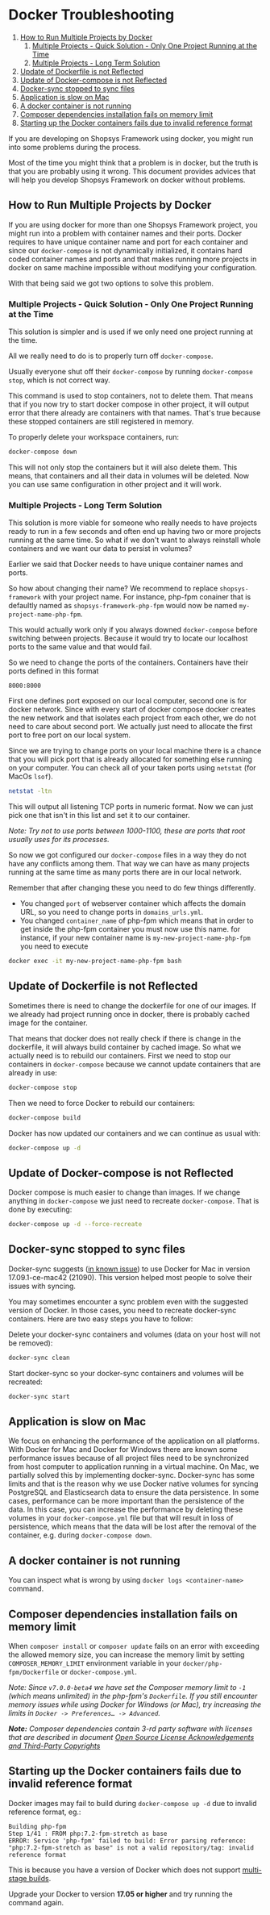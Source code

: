 # Docker Troubleshooting

1. [How to Run Multiple Projects by Docker](#how-to-run-multiple-projects-by-docker)
    1. [Multiple Projects - Quick Solution - Only One Project Running at the Time](#multiple-projects---quick-solution---only-one-project-running-at-the-time)
    1. [Multiple Projects - Long Term Solution](#multiple-projects---long-term-solution)
1. [Update of Dockerfile is not Reflected](#update-of-dockerfile-is-not-reflected)
1. [Update of Docker-compose is not Reflected](#update-of-docker-compose-is-not-reflected)
1. [Docker-sync stopped to sync files](#docker-sync-stopped-to-sync-files)
1. [Application is slow on Mac](#application-is-slow-on-mac)
1. [A docker container is not running](#a-docker-container-is-not-running)
1. [Composer dependencies installation fails on memory limit](#composer-dependencies-installation-fails-on-memory-limit)
1. [Starting up the Docker containers fails due to invalid reference format](#starting-up-the-docker-containers-fails-due-to-invalid-reference-format)

If you are developing on Shopsys Framework using docker, you might run into some problems during the process.

Most of the time you might think that a problem is in docker, but the truth is that you are probably using it wrong. This document
provides advices that will help you develop Shopsys Framework on docker without problems.

## How to Run Multiple Projects by Docker
If you are using docker for more than one Shopsys Framework project, you might run into a problem with container names and their ports.
Docker requires to have unique container name and port for each container and since our `docker-compose` is not dynamically initialized,
it contains hard coded container names and ports and that makes running more projects in docker on same machine impossible without
modifying your configuration.

With that being said we got two options to solve this problem.

### Multiple Projects - Quick Solution - Only One Project Running at the Time
This solution is simpler and is used if we only need one project running at the time.

All we really need to do is to properly turn off `docker-compose`.

Usually everyone shut off their `docker-compose` by running `docker-compose stop`, which is not correct way.

This command is used to stop containers, not to delete them. That means that if you now try to start docker compose
in other project, it will output error that there already are containers with that names.
That's true because these stopped containers are still registered in memory.

To properly delete your workspace containers, run:

```sh
docker-compose down
```

This will not only stop the containers but it will also delete them. This means, that containers and all their data in volumes will be deleted.
Now you can use same configuration in other project and it will work.

### Multiple Projects - Long Term Solution
This solution is more viable for someone who really needs to have projects ready to run in a few seconds and often end up having
two or more projects running at the same time. So what if we don't want to always reinstall whole containers and we want our data to persist in volumes?

Earlier we said that Docker needs to have unique container names and ports.

So how about changing their name?
We recommend to replace `shopsys-framework` with your project name. For instance, php-fpm conainer that is defaultly named as
`shopsys-framework-php-fpm` would now be named `my-project-name-php-fpm`.

This would actually work only if you always downed `docker-compose` before switching between projects.
Because it would try to locate our localhost ports to the same value and that would fail.

So we need to change the ports of the containers. Containers have their ports defined in this format

```
8000:8000
```

First one defines port exposed on our local computer, second one is for docker network. Since with every start of
docker compose docker creates the new network and that isolates each project from each other, we do not need to care about second port.
We actually just need to allocate the first port to free port on our local system.

Since we are trying to change ports on your local machine there is a chance that you will pick port that is already allocated for something else running on your computer.
You can check all of your taken ports using `netstat` (for MacOs `lsof`).

```sh
netstat -ltn
```

This will output all listening TCP ports in numeric format. Now we can just pick one that isn't in this list and set it to our container.

*Note: Try not to use ports between 1000-1100, these are ports that root usually uses for its processes.*

So now we got configured our `docker-compose` files in a way they do not have any conflicts among them.
That way we can have as many projects running at the same time as many ports there are in our local network.

Remember that after changing these you need to do few things differently.

* You changed `port` of webserver container which affects the domain URL, so you need to change ports in `domains_urls.yml`.
* You changed `container_name` of php-fpm which means that in order to get inside the php-fpm container you must now use this name.
  for instance, if your new container name is `my-new-project-name-php-fpm` you need to execute

```sh
docker exec -it my-new-project-name-php-fpm bash
```

## Update of Dockerfile is not Reflected
Sometimes there is need to change the dockerfile for one of our images.
If we already had project running once in docker, there is probably cached image for the container.

That means that docker does not really check if there is change in the dockerfile,
it will always build container by cached image. So what we actually need is to rebuild our containers.
First we need to stop our containers in `docker-compose` because we cannot update containers that are already in use:

```sh
docker-compose stop
```

Then we need to force Docker to rebuild our containers:

```sh
docker-compose build
```

Docker has now updated our containers and we can continue as usual with:
```sh
docker-compose up -d
```

## Update of Docker-compose is not Reflected

Docker compose is much easier to change than images. If we change anything in `docker-compose` we just need to recreate `docker-compose`.
That is done by executing:

```sh
docker-compose up -d --force-recreate
```

## Docker-sync stopped to sync files
Docker-sync suggests ([in known issue](https://github.com/EugenMayer/docker-sync/issues/517)) to use Docker for Mac in version 17.09.1-ce-mac42 (21090).
This version helped most people to solve their issues with syncing.

You may sometimes encounter a sync problem even with the suggested version of Docker. In those cases, you need to recreate docker-sync containers. Here are two easy steps you have to follow:

Delete your docker-sync containers and volumes (data on your host will not be removed):
```sh
docker-sync clean
```
Start docker-sync so your docker-sync containers and volumes will be recreated:
```sh
docker-sync start
```

## Application is slow on Mac
We focus on enhancing the performance of the application on all platforms.
With Docker for Mac and Docker for Windows there are known some performance issues because of all project files need to be synchronized from host computer to application running in a virtual machine.
On Mac, we partially solved this by implementing docker-sync.
Docker-sync has some limits and that is the reason why we use Docker native volumes for syncing PostgreSQL and Elasticsearch data to ensure the data persistence.
In some cases, performance can be more important than the persistence of the data.
In this case, you can increase the performance by deleting these volumes in your `docker-compose.yml` file but that will result in loss of persistence, which means that the data will be lost after the removal of the container, e.g. during `docker-compose down`.

## A docker container is not running
You can inspect what is wrong by using `docker logs <container-name>` command.

## Composer dependencies installation fails on memory limit
When `composer install` or `composer update` fails on an error with exceeding the allowed memory size, you can increase the memory limit by setting `COMPOSER_MEMORY_LIMIT` environment variable in your `docker/php-fpm/Dockerfile` or `docker-compose.yml`.

*Note: Since `v7.0.0-beta4` we have set the Composer memory limit to `-1` (which means unlimited) in the php-fpm's `Dockerfile`.*
*If you still encounter memory issues while using Docker for Windows (or Mac), try increasing the limits in `Docker -> Preferences… -> Advanced`.*

***Note:** Composer dependencies contain 3-rd party software with licenses that are described in document [Open Source License Acknowledgements and Third-Party Copyrights](https://github.com/shopsys/shopsys/blob/7.3/open-source-license-acknowledgements-and-third-party-copyrights.md)*

## Starting up the Docker containers fails due to invalid reference format
Docker images may fail to build during `docker-compose up -d` due to invalid reference format, eg.:
```no-highlight
Building php-fpm
Step 1/41 : FROM php:7.2-fpm-stretch as base
ERROR: Service 'php-fpm' failed to build: Error parsing reference: "php:7.2-fpm-stretch as base" is not a valid repository/tag: invalid reference format
```
This is because you have a version of Docker which does not support [multi-stage builds](https://docs.docker.com/develop/develop-images/multistage-build/).

Upgrade your Docker to version **17.05 or higher** and try running the command again.
